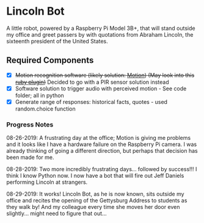 # Lincoln Bot

A little robot, powered by a Raspberry Pi Model 3B+, that will stand outside my office and greet passers by with quotations from Abraham Lincoln, the sixteenth president of the United States.

## Required Components

- [X] ~~Motion recognition software (likely solution: [Motion](https://github.com/Motion-Project)) (May look into this [ruby plugin](https://github.com/jrobertson/humble_rpi-plugin-pir/))~~ Decided to go with a PIR sensor solution instead
- [X] Software solution to trigger audio with perceived motion - See code folder; all in python
- [x] Generate range of responses: historical facts, quotes - used random.choice function

### Progress Notes

08-26-2019: A frustrating day at the office; Motion is giving me problems and it looks like I have a hardware failure on the Raspberry Pi camera. I was already thinking of going a different direction, but perhaps that decision has been made for me.

08-28-2019: Two more incredibly frustrating days... followed by success!!! I think I know Python now. I now have a bot that will fire out Jeff Daniels performing Lincoln at strangers.

08-29-2019: It works! Lincoln Bot, as he is now known, sits outside my office and recites the opening of the Gettysburg Address to students as they walk by! And my colleague every time she moves her door even slightly... might need to figure that out...
